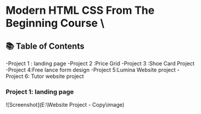# Modern HTML CSS From The Beginning Course \
## 📚 Table of Contents
-Project 1 : landing page 
-Project 2 :Price Grid
-Project 3 :Shoe Card Project
-Project 4:Free lance form design
-Project 5:Lumina Website project
-Project 6: Tutor website project

### Project 1:  landing page
![Screenshot](E:\Website Project - Copy\image)
